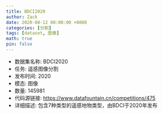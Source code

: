 ```yaml
---
title: BDCI2020
author: Zack
date: 2020-08-12 00:00:00 +0800
categories: [分割]
tags: [dataset, 图像]
math: true
pin: false
---
```

- 数据集名称: BDCI2020
- 任务: 遥感图像分割
- 发布时间: 2020
- 模态: 图像
- 数量: 145981
- 代码源链接: https://www.datafountain.cn/competitions/475
- 详细描述: 包含7种类型的遥感地物类型，由BDCI于2020年发布
